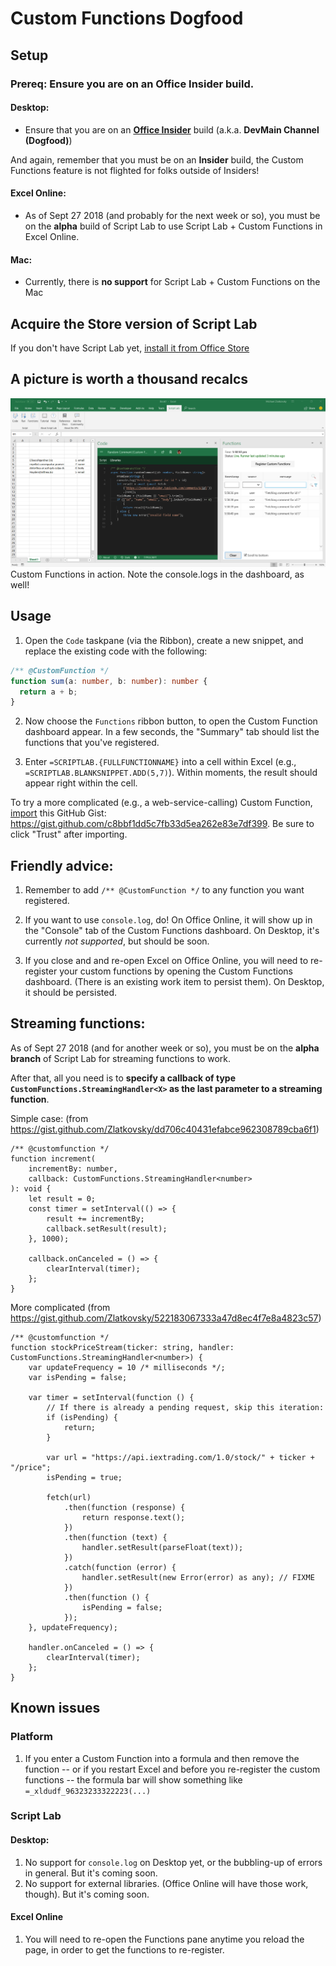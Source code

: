# Custom Functions Dogfood

## Setup

### Prereq: Ensure you are on an Office Insider build.

#### Desktop:
- Ensure that you are on an **[Office Insider](https://products.office.com/en-us/office-insider?tab=Windows-Desktop#Tabs_section)** build (a.k.a. **DevMain Channel (Dogfood)**)

And again, remember that you must be on an **Insider** build, the Custom Functions feature is not flighted for folks outside of Insiders!

#### Excel Online:
- As of Sept 27 2018 (and probably for the next week or so), you must be on the **alpha** build of Script Lab to use Script Lab + Custom Functions in Excel Online.  

#### Mac:
- Currently, there is **no support** for Script Lab + Custom Functions on the Mac

## Acquire the Store version of Script Lab

If you don't have Script Lab yet, [install it from Office Store](https://store.office.com/app.aspx?assetid=WA104380862)


## A picture is worth a thousand recalcs

![Screenshot](./.github/images/custom-functions-dogfood.png)
Custom Functions in action. Note the console.logs in the dashboard, as well!

## Usage

1.  Open the `Code` taskpane (via the Ribbon), create a new snippet, and replace the existing code with the following:

```typescript
/** @CustomFunction */
function sum(a: number, b: number): number {
  return a + b;
}
```

2.  Now choose the `Functions` ribbon button, to open the Custom Function dashboard appear. In a few seconds, the "Summary" tab should list the functions that you've registered.

3.  Enter `=SCRIPTLAB.{FULLFUNCTIONNAME}` into a cell within Excel (e.g., `=SCRIPTLAB.BLANKSNIPPET.ADD(5,7)`). Within moments, the result should appear right within the cell.

To try a more complicated (e.g., a web-service-calling) Custom Function, [import](http://aka.ms/scriptlab/import) this GitHub Gist: <https://gist.github.com/c8bbf1dd5c7fb33d5ea262e83e7df399>. Be sure to click "Trust" after importing.

## Friendly advice:

1.  Remember to add `/** @CustomFunction */` to any function you want registered.

1.  If you want to use `console.log`, do!  On Office Online, it will show up in the "Console" tab of the Custom Functions dashboard.  On Desktop, it's currently *not supported*, but should be soon.

1.  If you close and and re-open Excel on Office Online, you will need to re-register your custom functions by opening the Custom Functions dashboard.  (There is an existing work item to persist them).  On Desktop, it should be persisted.

## Streaming functions:

As of Sept 27 2018 (and for another week or so), you must be on the **alpha branch** of Script Lab for streaming functions to work.

After that, all you need is to  **specify a callback of type `CustomFunctions.StreamingHandler<X>` as the last parameter to a streaming function**. 

Simple case:  (from https://gist.github.com/Zlatkovsky/dd706c40431efabce962308789cba6f1)

```
/** @customfunction */
function increment(
    incrementBy: number,
    callback: CustomFunctions.StreamingHandler<number>
): void {
    let result = 0;
    const timer = setInterval(() => {
        result += incrementBy;
        callback.setResult(result);
    }, 1000);

    callback.onCanceled = () => {
        clearInterval(timer);
    };
}
```


More complicated (from https://gist.github.com/Zlatkovsky/522183067333a47d8ec4f7e8a4823c57)

```
/** @customfunction */
function stockPriceStream(ticker: string, handler: CustomFunctions.StreamingHandler<number>) {
    var updateFrequency = 10 /* milliseconds */;
    var isPending = false;

    var timer = setInterval(function () {
        // If there is already a pending request, skip this iteration:
        if (isPending) {
            return;
        }

        var url = "https://api.iextrading.com/1.0/stock/" + ticker + "/price";
        isPending = true;

        fetch(url)
            .then(function (response) {
                return response.text();
            })
            .then(function (text) {
                handler.setResult(parseFloat(text));
            })
            .catch(function (error) {
                handler.setResult(new Error(error) as any); // FIXME
            })
            .then(function () {
                isPending = false;
            });
    }, updateFrequency);

    handler.onCanceled = () => {
        clearInterval(timer);
    };
}
```


## Known issues

### Platform

1.  If you enter a Custom Function into a formula and then remove the function -- or if you restart Excel and before you re-register the custom functions -- the formula bar will show something like `=_xldudf_96323233322223(...)`

### Script Lab

#### Desktop:
1. No support for `console.log` on Desktop yet, or the bubbling-up of errors in general.  But it's coming soon.
2. No support for external libraries.  (Office Online will have those work, though).  But it's coming soon.

#### Excel Online
1. You will need to re-open the Functions pane anytime you reload the page, in order to get the functions to re-register.
